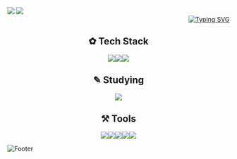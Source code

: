 
<img src="https://capsule-render.vercel.app/api?type=rounded&color=7BD1D2&height=100&width=1000&section=header&text=%E2%8A%B1My%20GitHub%20Profile%E2%8A%B0%20&fontSize=30&fontColor=FFFFFF&fontAlign=50" />


<img src="https://capsule-render.vercel.app/api?type=venom&color=ECEFF1&height=200&section=header&text=Hwang%20hye%20won&fontSize=70"/>

<div align="right">
<a href="https://git.io/typing-svg"><img src="https://readme-typing-svg.demolab.com?font=footlight MT light&pause=1000&random=false&width=435&lines=Hello,+World!" alt="Typing SVG" /></a>
</div>

<h2 align="center"> ✿ Tech Stack </h2>

<div align="center">
<img src="https://img.shields.io/badge/html5-90CAF9.svg?style=for-the-badge&logo=html5&logoColor=E34F26" /><img src="https://img.shields.io/badge/css3-BBDEFB.svg?style=for-the-badge&logo=css3&logoColor=1572B6" /><img src="https://img.shields.io/badge/adobephotoshop-C5CAE9.svg?style=for-the-badge&logo=adobephotoshop&logoColor=31A8FF" />
</div>



<h2 align="center"> ✎ Studying  </h2>

<div align="center">
<img src="https://img.shields.io/badge/spring-283593.svg?style=for-the-badge&logo=spring&logoColor=1572B6" />
</div>


<h2 align="center"> ⚒ Tools  </h2>
<div align="center">
<img src="https://img.shields.io/badge/github-E0F7FA.svg?style=for-the-badge&logo=github&logoColor=181717" /><img src="https://img.shields.io/badge/eclipseide-D1C4E9.svg?style=for-the-badge&logo=eclipseide&logoColor=2C2255" /><img src="https://img.shields.io/badge/androidstudio-E0F2F1.svg?style=for-the-badge&logo=androidstudio&logoColor=3DDC84" /><img src="https://img.shields.io/badge/dbeaver-EFEBE9.svg?style=for-the-badge&logo=dbeaver&logoColor=382923" /><img src="https://img.shields.io/badge/sublimetext-EFEBE9.svg?style=for-the-badge&logo=sublimetext&logoColor=FF9800" />
</div>

![Footer](https://capsule-render.vercel.app/api?type=waving&color=0:ECEFF1,100:7BD1D2&height=200&section=footer)
